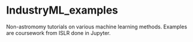 # IndustryML_examples
Non-astromomy tutorials on various machine learning methods. Examples are coursework from ISLR done in Jupyter.
